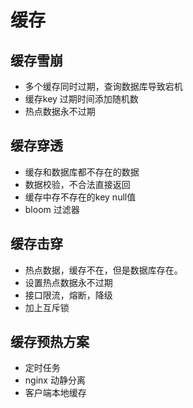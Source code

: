 # 缓存

## 缓存雪崩&#x20;

* 多个缓存同时过期，查询数据库导致宕机
* 缓存key 过期时间添加随机数
* 热点数据永不过期

## 缓存穿透&#x20;

* 缓存和数据库都不存在的数据
* 数据校验，不合法直接返回
* 缓存中存不存在的key null值
* bloom 过滤器

## 缓存击穿

* 热点数据，缓存不在，但是数据库存在。
* 设置热点数据永不过期
* 接口限流，熔断，降级
* 加上互斥锁

## 缓存预热方案&#x20;

* 定时任务
* nginx 动静分离
* 客户端本地缓存

